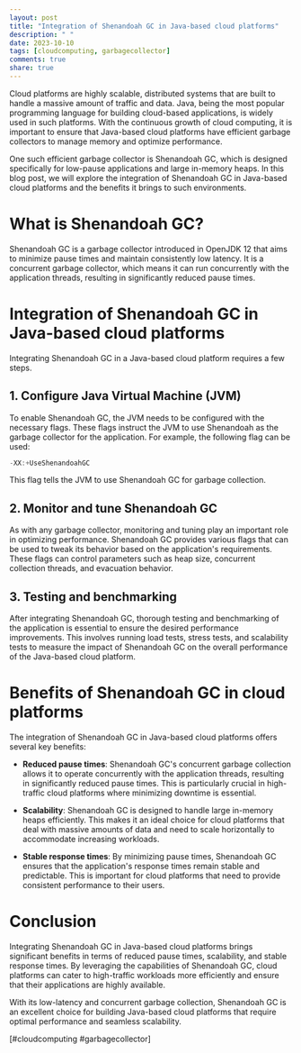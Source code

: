 ```yaml
---
layout: post
title: "Integration of Shenandoah GC in Java-based cloud platforms"
description: " "
date: 2023-10-10
tags: [cloudcomputing, garbagecollector]
comments: true
share: true
---
```


Cloud platforms are highly scalable, distributed systems that are built to handle a massive amount of traffic and data. Java, being the most popular programming language for building cloud-based applications, is widely used in such platforms. With the continuous growth of cloud computing, it is important to ensure that Java-based cloud platforms have efficient garbage collectors to manage memory and optimize performance.

One such efficient garbage collector is Shenandoah GC, which is designed specifically for low-pause applications and large in-memory heaps. In this blog post, we will explore the integration of Shenandoah GC in Java-based cloud platforms and the benefits it brings to such environments.

# What is Shenandoah GC?

Shenandoah GC is a garbage collector introduced in OpenJDK 12 that aims to minimize pause times and maintain consistently low latency. It is a concurrent garbage collector, which means it can run concurrently with the application threads, resulting in significantly reduced pause times.

# Integration of Shenandoah GC in Java-based cloud platforms

Integrating Shenandoah GC in a Java-based cloud platform requires a few steps.

## 1. Configure Java Virtual Machine (JVM)

To enable Shenandoah GC, the JVM needs to be configured with the necessary flags. These flags instruct the JVM to use Shenandoah as the garbage collector for the application. For example, the following flag can be used:

```java
-XX:+UseShenandoahGC
```

This flag tells the JVM to use Shenandoah GC for garbage collection.

## 2. Monitor and tune Shenandoah GC

As with any garbage collector, monitoring and tuning play an important role in optimizing performance. Shenandoah GC provides various flags that can be used to tweak its behavior based on the application's requirements. These flags can control parameters such as heap size, concurrent collection threads, and evacuation behavior.

## 3. Testing and benchmarking

After integrating Shenandoah GC, thorough testing and benchmarking of the application is essential to ensure the desired performance improvements. This involves running load tests, stress tests, and scalability tests to measure the impact of Shenandoah GC on the overall performance of the Java-based cloud platform.

# Benefits of Shenandoah GC in cloud platforms

The integration of Shenandoah GC in Java-based cloud platforms offers several key benefits:

- **Reduced pause times**: Shenandoah GC's concurrent garbage collection allows it to operate concurrently with the application threads, resulting in significantly reduced pause times. This is particularly crucial in high-traffic cloud platforms where minimizing downtime is essential.

- **Scalability**: Shenandoah GC is designed to handle large in-memory heaps efficiently. This makes it an ideal choice for cloud platforms that deal with massive amounts of data and need to scale horizontally to accommodate increasing workloads.

- **Stable response times**: By minimizing pause times, Shenandoah GC ensures that the application's response times remain stable and predictable. This is important for cloud platforms that need to provide consistent performance to their users.

# Conclusion

Integrating Shenandoah GC in Java-based cloud platforms brings significant benefits in terms of reduced pause times, scalability, and stable response times. By leveraging the capabilities of Shenandoah GC, cloud platforms can cater to high-traffic workloads more efficiently and ensure that their applications are highly available.

With its low-latency and concurrent garbage collection, Shenandoah GC is an excellent choice for building Java-based cloud platforms that require optimal performance and seamless scalability.

[#cloudcomputing #garbagecollector]